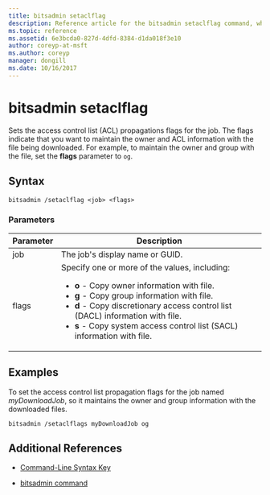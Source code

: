 ```yaml
---
title: bitsadmin setaclflag
description: Reference article for the bitsadmin setaclflag command, which sets the access control list (ACL) propagations flags.
ms.topic: reference
ms.assetid: 6e3bcda0-827d-4dfd-8384-d1da018f3e10
author: coreyp-at-msft
ms.author: coreyp
manager: dongill
ms.date: 10/16/2017
---
```


# bitsadmin setaclflag

Sets the access control list (ACL) propagations flags for the job. The flags indicate that you want to maintain the owner and ACL information with the file being downloaded. For example, to maintain the owner and group with the file, set the **flags** parameter to `og`.

## Syntax

```
bitsadmin /setaclflag <job> <flags>
```

### Parameters

| Parameter | Description |
| --------- | ----------- |
| job | The job's display name or GUID. |
| flags | Specify one or more of the values, including:<ul><li>**o** - Copy owner information with file.</li><li>**g** - Copy group information with file.</li><li>**d** - Copy discretionary access control list (DACL) information with file.</li><li>**s** - Copy system access control list (SACL) information with file.</li></ul> |

## Examples

To set the access control list propagation flags for the job named *myDownloadJob*, so it maintains the owner and group information with the downloaded files.

```
bitsadmin /setaclflags myDownloadJob og
```

## Additional References

- [Command-Line Syntax Key](command-line-syntax-key.md)

- [bitsadmin command](bitsadmin.md)
